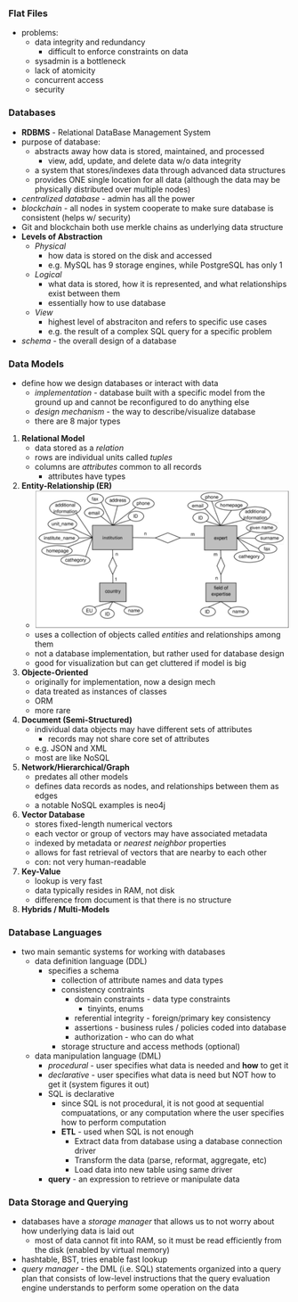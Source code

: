 ### Flat Files
- problems:
  - data integrity and redundancy
    - difficult to enforce constraints on data
  - sysadmin is a bottleneck
  - lack of atomicity
  - concurrent access
  - security

### Databases
- **RDBMS** - Relational DataBase Management System
- purpose of database:
  - abstracts away how data is stored, maintained, and processed
    - view, add, update, and delete data w/o data integrity
  - a system that stores/indexes data through advanced data structures
  - provides ONE single location for all data (although the data may be physically distributed over multiple nodes)
- *centralized database* - admin has all the power
- *blockchain* - all nodes in system cooperate to make sure database is consistent (helps w/ security)
- Git and blockchain both use merkle chains as underlying data structure
- **Levels of Abstraction**
  - *Physical*
    - how data is stored on the disk and accessed
    - e.g. MySQL has 9 storage engines, while PostgreSQL has only 1
  - *Logical*
    - what data is stored, how it is represented, and what relationships exist between them
    - essentially how to use database
  - *View*
    - highest level of abstraciton and refers to specific use cases
    - e.g. the result of a complex SQL query for a specific problem
- *schema* - the overall design of a database

### Data Models
- define how we design databases or interact with data
  - *implementation* - database built with a specific model from the ground up and cannot be reconfigured to do anything else
  - *design mechanism* - the way to describe/visualize database
  - there are 8 major types
1. **Relational Model**
   - data stored as a *relation*
   - rows are individual units called *tuples*
   - columns are *attributes* common to all records
     - attributes have types
2. **Entity-Relationship (ER)**
   - ![](assets/2024-01-10-16-31-21.png)
   - uses a collection of objects called *entities* and relationships among them
   - not a database implementation, but rather used for database design
   - good for visualization but can get cluttered if model is big
3. **Objecte-Oriented**
   - originally for implementation, now a design mech
   - data treated as instances of classes
   - ORM
   - more rare
4. **Document (Semi-Structured)**
   - individual data objects may have different sets of attributes
     - records may not share core set of attributes
   - e.g. JSON and XML
   - most are like NoSQL
5. **Network/Hierarchical/Graph**
   - predates all other models
   - defines data records as nodes, and relationships between them as edges
   - a notable NoSQL examples is neo4j
6. **Vector Database**
   - stores fixed-length numerical vectors
   - each vector or group of vectors may have associated metadata
   - indexed by metadata or *nearest neighbor* properties
   - allows for fast retrieval of vectors that are nearby to each other
   - con: not very human-readable
7. **Key-Value**
   - lookup is very fast
   - data typically resides in RAM, not disk
   - difference from document is that there is no structure
8. **Hybrids / Multi-Models**

### Database Languages
- two main semantic systems for working with databases
  - data definition language (DDL)
    - specifies a schema
      - collection of attribute names and data types
      - consistency contraints
        - domain constraints - data type constraints
          - tinyints, enums
        - referential integrity - foreign/primary key consistency
        - assertions - business rules / policies coded into database
        - authorization - who can do what
      - storage structure and access methods (optional)
  - data manipulation language (DML)
    - *procedural* - user specifies what data is needed and **how** to get it
    - *declarative* - user specifies what data is need but NOT how to get it (system figures it out)
    - SQL is declarative
      - since SQL is not procedural, it is not good at sequential compuatations, or any computation where the user specifies how to perform computation
      - **ETL** - used when SQL is not enough
        - Extract data from database using a database connection driver
        - Transform the data (parse, reformat, aggregate, etc)
        - Load data into new table using same driver
    - **query** - an expression to retrieve or manipulate data

### Data Storage and Querying
- databases have a *storage manager* that allows us to not worry about how underlying data is laid out
  - most of data cannot fit into RAM, so it must be read efficiently from the disk (enabled by virtual memory)
- hashtable, BST, tries enable fast lookup
- *query manager* - the DML (i.e. SQL) statements organized into a query plan that consists of low-level instructions that the query evaluation engine understands to perform some operation on the data